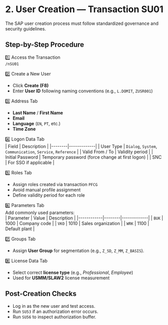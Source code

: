 # 2. User Creation — Transaction SU01

The SAP user creation process must follow standardized governance and security guidelines.

## Step-by-Step Procedure

1️⃣ Access the Transaction  
`/nSU01`

2️⃣ Create a New User  
- Click **Create (F8)**  
- Enter **User ID** following naming conventions (e.g., `L.DOMIT`, `ZUSR001`)

3️⃣ Address Tab  
- **Last Name** / **First Name**  
- **Email**  
- **Language** (`EN`, `PT`, etc.)  
- **Time Zone**

4️⃣ Logon Data Tab  
| Field | Description |
|--------|-------------|
| User Type | `Dialog`, `System`, `Communication`, `Service`, `Reference` |
| Valid From / To | Validity period |
| Initial Password | Temporary password (force change at first logon) |
| SNC | For SSO if applicable |

5️⃣ Roles Tab  
- Assign roles created via transaction `PFCG`  
- Avoid manual profile assignment  
- Define validity period for each role

6️⃣ Parameters Tab  
Add commonly used parameters:  
| Parameter | Value | Description |
|------------|--------|-------------|
| `BUK` | 1000 | Company code |
| `VKO` | 1010 | Sales organization |
| `WRK` | 1100 | Default plant |

7️⃣ Groups Tab  
- Assign **User Group** for segmentation (e.g., `Z_SD`, `Z_MM`, `Z_BASIS`).

8️⃣ License Data Tab  
- Select correct **license type** (e.g., *Professional*, *Employee*)  
- Used for **USMM/SLAW2** license measurement

## Post-Creation Checks
- Log in as the new user and test access.  
- Run `SU53` if an authorization error occurs.  
- Run `SU56` to inspect authorization buffer.

